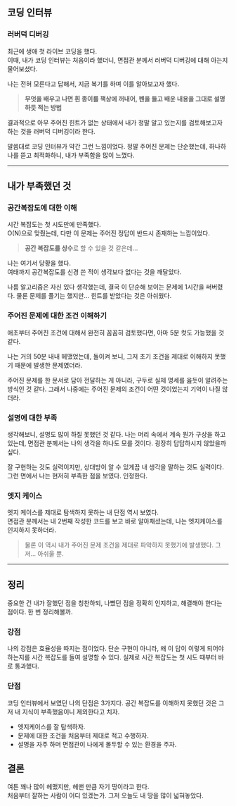 ## 코딩 인터뷰

### 러버덕 디버깅

최근에 생애 첫 라이브 코딩을 했다.  
이때, 내가 코딩 인터뷰는 처음이라 했더니, 면접관 분께서 러버덕 디버깅에 대해 아는지 물어보셨다.

나는 전혀 모른다고 답해서, 지금 복기를 하며 이를 알아보고자 했다.

> **무엇을 배우고 나면 흰 종이를 책상에 꺼내어, 펜을 들고 배운 내용을 그대로 설명하듯 적는 방법**

결과적으로 아무 주어진 힌트가 없는 상태에서 내가 정말 알고 있는지를 검토해보고자 하는 것을 러버덕 디버깅이라 한다.

말씀대로 코딩 인터뷰가 약간 그런 느낌이었다. 정말 주어진 문제는 단순했는데, 하나하나를 뜯고 최적화하니, 내가 부족함을 많이 느꼈다.

---

## 내가 부족했던 것

### 공간복잡도에 대한 이해

시간 복잡도는 첫 시도만에 만족했다.  
O(N)으로 맞췄는데, 다만 이 문제는 주어진 정답이 반드시 존재하는 느낌이었다.

> **공간 복잡도를 상수**로 할 수 있을 것 같은데...

나는 여기서 당황을 했다.  
여태까지 공간복잡도를 신경 쓴 적이 생각보다 없다는 것을 깨달았다.  

나름 알고리즘은 자신 있다 생각했는데, 결국 이 단순해 보이는 문제에 1시간을 써버렸다. 물론 문제를 풀기는 했지만... 힌트를 받았다는 것은 아쉬웠다. 

### 주어진 문제에 대한 조건 이해하기

애초부터 주어진 조건에 대해서 완전히 꼼꼼히 검토했다면, 아마 5분 컷도 가능했을 것 같다.

나는 거의 50분 내내 헤맸었는데, 돌이켜 보니, 그저 초기 조건을 제대로 이해하지 못했기 때문에 발생한 문제였더라. 

주어진 문제를 한 문서로 담아 전달하는 게 아니라, 구두로 실제 명세를 읊듯이 알려주는 방식인 것 같다. 그래서 나중에는 주어진 문제의 조건이 어떤 것이었는지 기억이 나질 않더라. 

### 설명에 대한 부족

생각해보니, 설명도 많이 하질 못했던 것 같다. 나는 머리 속에서 계속 뭔가 구상을 하고 있는데, 면접관 분께서는 나의 생각을 하나도 모를 것이다. 굉장히 답답하시지 않았을까 싶다.

잘 구현하는 것도 실력이지만, 상대방이 알 수 있게끔 내 생각을 말하는 것도 실력이다. 그런 면에서 나는 현저히 부족한 점을 보였다. 인정한다.

### 엣지 케이스

엣지 케이스를 제대로 탐색하지 못하는 내 단점 역시 보였다.  
면접관 분께서는 내 2번째 작성한 코드를 보고 바로 알아채셨는데, 나는 엣지케이스를 인지하지 못하더라.

> 물론 이 역시 내가 주어진 문제 조건을 제대로 파악하지 못했기에 발생했다.
> 그저... 아쉬울 뿐.


--- 

## 정리

중요한 건 내가 잘했던 점을 칭찬하되, 나빴던 점을 정확히 인지하고, 해결해야 한다는 점이다. 한 번 정리해볼까.

### 강점

나의 강점은 효율성을 따지는 점이었다. 단순 구현이 아니라, 왜 이 답이 이렇게 되어야 하는지를 시간 복잡도를 들여 설명할 수 있다. 실제로 시간 복잡도는 첫 시도 때부터 바로 통과했다.

### 단점

코딩 인터뷰에서 보였던 나의 단점은 3가지다. 공간 복잡도를 이해하지 못했던 것은 그저 내 지식이 부족했음이니 제외한다고 치자.

+ 엣지케이스를 잘 탐색하자.
+ 문제에 대한 조건을 처음부터 제대로 적고 수행하자. 
+ 설명을 자주 하며 면접관이 나에게 몰두할 수 있는 환경을 주자.


## 결론

여튼 꽤나 많이 헤맸지만, 헤맨 만큼 자기 땅이라고 한다.  
처음부터 잘하는 사람이 어디 있겠는가. 그저 오늘도 내 땅을 많이 넓혀놓았다. 
